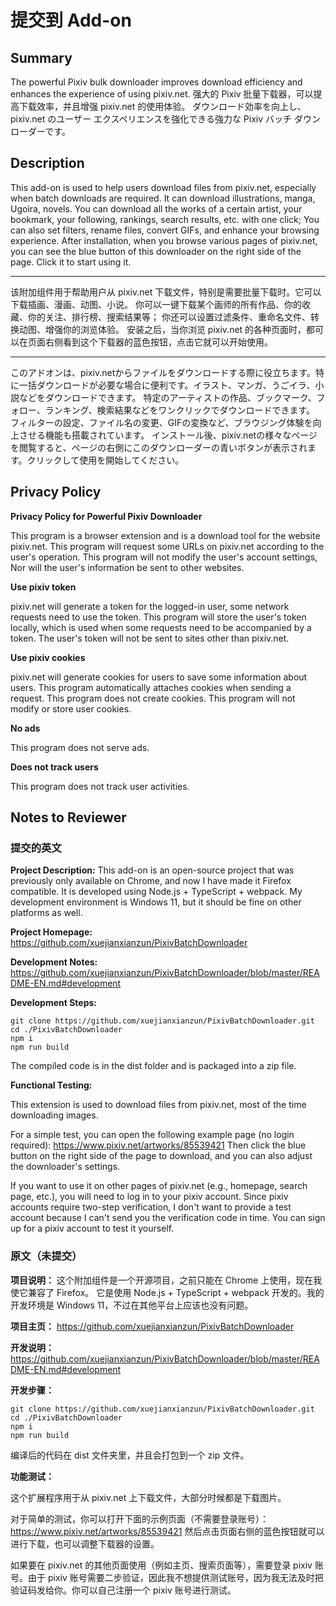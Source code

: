 # 提交到 Add-on

## Summary

The powerful Pixiv bulk downloader improves download efficiency and enhances the experience of using pixiv.net.
强大的 Pixiv 批量下载器，可以提高下载效率，并且增强 pixiv.net 的使用体验。
ダウンロード効率を向上し、pixiv.net のユーザー エクスペリエンスを強化できる強力な Pixiv バッチ ダウンローダーです。

## Description

This add-on is used to help users download files from pixiv.net, especially when batch downloads are required. It can download illustrations, manga, Ugoira, novels.
You can download all the works of a certain artist, your bookmark, your following, rankings, search results, etc. with one click;
You can also set filters, rename files, convert GIFs, and enhance your browsing experience.
After installation, when you browse various pages of pixiv.net, you can see the blue button of this downloader on the right side of the page. Click it to start using it.

--------------

该附加组件用于帮助用户从 pixiv.net 下载文件，特别是需要批量下载时。它可以下载插画、漫画、动图、小说。
你可以一键下载某个画师的所有作品、你的收藏、你的关注、排行榜、搜索结果等；
你还可以设置过滤条件、重命名文件、转换动图、增强你的浏览体验。
安装之后，当你浏览 pixiv.net 的各种页面时，都可以在页面右侧看到这个下载器的蓝色按钮，点击它就可以开始使用。

--------------

このアドオンは、pixiv.netからファイルをダウンロードする際に役立ちます。特に一括ダウンロードが必要な場合に便利です。イラスト、マンガ、うごイラ、小説などをダウンロードできます。
特定のアーティストの作品、ブックマーク、フォロー、ランキング、検索結果などをワンクリックでダウンロードできます。
フィルターの設定、ファイル名の変更、GIFの変換など、ブラウジング体験を向上させる機能も搭載されています。
インストール後、pixiv.netの様々なページを閲覧すると、ページの右側にこのダウンローダーの青いボタンが表示されます。クリックして使用を開始してください。

## Privacy Policy

**Privacy Policy for Powerful Pixiv Downloader**

This program is a browser extension and is a download tool for the website pixiv.net.
This program will request some URLs on pixiv.net according to the user's operation.
This program will not modify the user's account settings, Nor will the user's information be sent to other websites.

**Use pixiv token**

pixiv.net will generate a token for the logged-in user, some network requests need to use the token.
This program will store the user's token locally, which is used when some requests need to be accompanied by a token.
The user's token will not be sent to sites other than pixiv.net.

**Use pixiv cookies**

pixiv.net will generate cookies for users to save some information about users.
This program automatically attaches cookies when sending a request.
This program does not create cookies.
This program will not modify or store user cookies.

**No ads**

This program does not serve ads.

**Does not track users**

This program does not track user activities.

## Notes to Reviewer

### 提交的英文

**Project Description:**
This add-on is an open-source project that was previously only available on Chrome, and now I have made it Firefox compatible.
It is developed using Node.js + TypeScript + webpack. My development environment is Windows 11, but it should be fine on other platforms as well.

**Project Homepage:**
https://github.com/xuejianxianzun/PixivBatchDownloader

**Development Notes:**
https://github.com/xuejianxianzun/PixivBatchDownloader/blob/master/README-EN.md#development

**Development Steps:**

```
git clone https://github.com/xuejianxianzun/PixivBatchDownloader.git
cd ./PixivBatchDownloader
npm i
npm run build
```

The compiled code is in the dist folder and is packaged into a zip file.

**Functional Testing:**

This extension is used to download files from pixiv.net, most of the time downloading images.

For a simple test, you can open the following example page (no login required):
https://www.pixiv.net/artworks/85539421
Then click the blue button on the right side of the page to download, and you can also adjust the downloader's settings.

If you want to use it on other pages of pixiv.net (e.g., homepage, search page, etc.), you will need to log in to your pixiv account. Since pixiv accounts require two-step verification, I don't want to provide a test account because I can't send you the verification code in time. You can sign up for a pixiv account to test it yourself.

### 原文（未提交）

**项目说明：**
这个附加组件是一个开源项目，之前只能在 Chrome 上使用，现在我使它兼容了 Firefox。
它是使用 Node.js + TypeScript + webpack 开发的。我的开发环境是 Windows 11，不过在其他平台上应该也没有问题。

**项目主页：**
https://github.com/xuejianxianzun/PixivBatchDownloader

**开发说明：**
https://github.com/xuejianxianzun/PixivBatchDownloader/blob/master/README-EN.md#development

**开发步骤：**

```
git clone https://github.com/xuejianxianzun/PixivBatchDownloader.git
cd ./PixivBatchDownloader
npm i
npm run build
```

编译后的代码在 dist 文件夹里，并且会打包到一个 zip 文件。

**功能测试：**

这个扩展程序用于从 pixiv.net 上下载文件，大部分时候都是下载图片。

对于简单的测试，你可以打开下面的示例页面（不需要登录账号）：
https://www.pixiv.net/artworks/85539421
然后点击页面右侧的蓝色按钮就可以进行下载，也可以调整下载器的设置。

如果要在 pixiv.net 的其他页面使用（例如主页、搜索页面等），需要登录 pixiv 账号。由于 pixiv 账号需要二步验证，因此我不想提供测试账号，因为我无法及时把验证码发给你。你可以自己注册一个 pixiv 账号进行测试。


